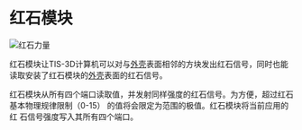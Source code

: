 # 红石模块
![红石力量](item:tis3d:redstone_module)

红石模块让TIS-3D计算机可以对与[外壳](../block/casing.md)表面相邻的方块发出红石信号，同时也能读取安装了红石模块的[外壳](../block/casing.md)表面的红石信号。

红石模块从所有四个端口读取值，并发射同样强度的红石信号。为方便，超过红石基本物理规律限制（0-15） 的值将会限定为范围的极值。红石模块将当前应用的红 石信号强度写入其所有四个端口。
